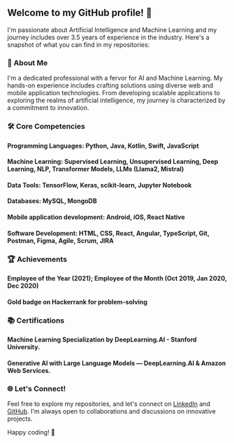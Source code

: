 ## Welcome to my GitHub profile! 👋 

I'm passionate about Artificial Intelligence and Machine Learning and my journey includes over 3.5 years of experience in the industry. Here's a snapshot of what you can find in my repositories:

### 🚀 About Me
I'm a dedicated professional with a fervor for AI and Machine Learning. My hands-on experience includes crafting solutions using diverse web and mobile application technologies. From developing scalable applications to exploring the realms of artificial intelligence, my journey is characterized by a commitment to innovation.

### 🛠️ Core Competencies
#### Programming Languages: Python, Java, Kotlin, Swift, JavaScript
#### Machine Learning: Supervised Learning, Unsupervised Learning, Deep Learning, NLP, Transformer Models, LLMs (Llama2, Mistral)
#### Data Tools: TensorFlow, Keras, scikit-learn, Jupyter Notebook
#### Databases: MySQL, MongoDB
#### Mobile application development: Android, iOS, React Native
#### Software Development: HTML, CSS, React, Angular, TypeScript, Git, Postman, Figma, Agile, Scrum, JIRA


<!---
📂 Key Projects
Project Name 1: A brief description of the project and its significance.
Project Name 2: Highlighting another impactful project.
--->

### 🏆 Achievements
#### Employee of the Year (2021); Employee of the Month (Oct 2019, Jan 2020, Dec 2020)
#### Gold badge on Hackerrank for problem-solving

### 📚 Certifications
#### Machine Learning Specialization by DeepLearning.AI - Stanford University.
#### Generative AI with Large Language Models — DeepLearning.AI & Amazon Web Services.

### 🌐 Let's Connect!
Feel free to explore my repositories, and let's connect on [LinkedIn](https://linkedin.com/in/sankalpvk18) and [GitHub](https://github.com/sankalpvk18/). I'm always open to collaborations and discussions on innovative projects.

Happy coding! 🚀

<!---
sankalpvk18/sankalpvk18 is a ✨ special ✨ repository because its `README.md` (this file) appears on your GitHub profile.
You can click the Preview link to take a look at your changes.
--->
